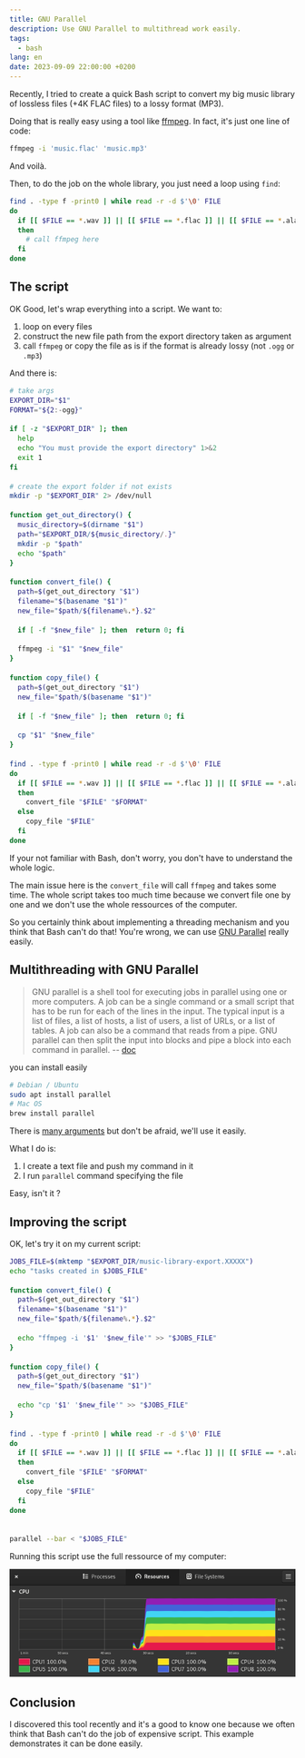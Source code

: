 ```yaml
---
title: GNU Parallel
description: Use GNU Parallel to multithread work easily.
tags:
  - bash
lang: en
date: 2023-09-09 22:00:00 +0200
---
```


Recently, I tried to create a quick Bash script to convert my big music library of lossless files (+4K FLAC files) to a lossy format (MP3).

Doing that is really easy using a tool like [ffmpeg](https://ffmpeg.org/). In fact, it's just one line of code:

```bash
ffmpeg -i 'music.flac' 'music.mp3'
```

And voilà.

Then, to do the job on the whole library, you just need a loop using `find`:

```bash
find . -type f -print0 | while read -r -d $'\0' FILE
do
  if [[ $FILE == *.wav ]] || [[ $FILE == *.flac ]] || [[ $FILE == *.alac ]]
  then
    # call ffmpeg here
  fi
done
```

## The script

OK Good, let's wrap everything into a script. We want to:

1. loop on every files
2. construct the new file path from the export directory taken as argument
3. call `ffmpeg` or copy the file as is if the format is already lossy (not `.ogg` or `.mp3`)

And there is:

```bash
# take args
EXPORT_DIR="$1"
FORMAT="${2:-ogg}"

if [ -z "$EXPORT_DIR" ]; then
  help
  echo "You must provide the export directory" 1>&2
  exit 1
fi

# create the export folder if not exists
mkdir -p "$EXPORT_DIR" 2> /dev/null

function get_out_directory() {
  music_directory=$(dirname "$1")
  path="$EXPORT_DIR/${music_directory/.}"
  mkdir -p "$path"
  echo "$path"
}

function convert_file() {
  path=$(get_out_directory "$1")
  filename="$(basename "$1")"
  new_file="$path/${filename%.*}.$2"

  if [ -f "$new_file" ]; then  return 0; fi

  ffmpeg -i "$1" "$new_file"
}

function copy_file() {
  path=$(get_out_directory "$1")
  new_file="$path/$(basename "$1")"

  if [ -f "$new_file" ]; then  return 0; fi

  cp "$1" "$new_file"
}

find . -type f -print0 | while read -r -d $'\0' FILE
do
  if [[ $FILE == *.wav ]] || [[ $FILE == *.flac ]] || [[ $FILE == *.alac ]]
  then
    convert_file "$FILE" "$FORMAT"
  else
    copy_file "$FILE"
  fi
done
```

If your not familiar with Bash, don't worry, you don't have to understand the whole logic.

The main issue here is the `convert_file` will call `ffmpeg` and takes some time. The whole script takes too much time because we convert file one by one and we don't use the whole ressources of the computer.

So you certainly think about implementing a threading mechanism and you think that Bash can't do that! You're wrong, we can use [GNU Parallel][gnu-par] really easily.

## Multithreading with GNU Parallel

> GNU parallel is a shell tool for executing jobs in parallel using one or more computers. A job can be a single command or a small script that has to be run for each of the lines in the input. The typical input is a list of files, a list of hosts, a list of users, a list of URLs, or a list of tables. A job can also be a command that reads from a pipe. GNU parallel can then split the input into blocks and pipe a block into each command in parallel. -- [doc](https://www.gnu.org/software/parallel/parallel.html#EXAMPLE:-Working-as-xargs--n1.-Argument-appending)

you can install easily

```sh
# Debian / Ubuntu
sudo apt install parallel
# Mac OS
brew install parallel
```

There is [many arguments](https://www.gnu.org/software/parallel/parallel.html#EXAMPLE:-Working-as-xargs--n1.-Argument-appending) but don't be afraid, we'll use it easily.

What I do is:

1. I create a text file and push my command in it
2. I run `parallel` command specifying the file

Easy, isn't it ?

## Improving the script

OK, let's try it on my current script:

```bash
JOBS_FILE=$(mktemp "$EXPORT_DIR/music-library-export.XXXXX")
echo "tasks created in $JOBS_FILE"

function convert_file() {
  path=$(get_out_directory "$1")
  filename="$(basename "$1")"
  new_file="$path/${filename%.*}.$2"

  echo "ffmpeg -i '$1' '$new_file'" >> "$JOBS_FILE"
}

function copy_file() {
  path=$(get_out_directory "$1")
  new_file="$path/$(basename "$1")"

  echo "cp '$1' '$new_file'" >> "$JOBS_FILE"
}

find . -type f -print0 | while read -r -d $'\0' FILE
do
  if [[ $FILE == *.wav ]] || [[ $FILE == *.flac ]] || [[ $FILE == *.alac ]]
  then
    convert_file "$FILE" "$FORMAT"
  else
    copy_file "$FILE"
  fi
done


parallel --bar < "$JOBS_FILE"
```

Running this script use the full ressource of my computer:

![Screenshot of my PC monitoring](../../../assets/img/blog/gnu-parallel-cpu.png)

## Conclusion

I discovered this tool recently and it's a good to know one because we often think that Bash can't do the job of expensive script. This example demonstrates it can be done easily.

[ts-doc]: https://www.typescriptlang.org/docs/handbook/2/narrowing.html#using-type-predicates
[gnu-par]: https://www.gnu.org/software/parallel/
